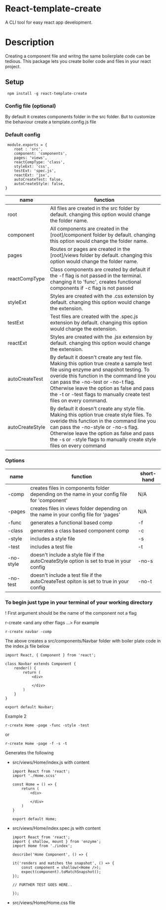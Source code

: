 # React-template-create
A CLI tool for easy react app development.

# Description
Creating a component file and writng the same boilerplate code can be tedious. This package lets you create boiler code and files in your react project.

## Setup 
```
 npm install -g react-template-create
```

### Config file (optional)
By default it creates components folder in the src folder. But to customize  the behaviour create a template.config.js file

### Default config
```
 module.exports = {
    root : 'src',
    component: 'components',
    pages: 'views',
    reactCompType: 'class',
    styleExt: 'css',
    testExt: 'spec.js',
    reactExt: 'jsx',
    autoCreateTest: false,
    autoCreateStyle: false,
}
```
name | function 
----- | ----- 
root | All files are created in the src folder by default. changing this option would change the folder name.
component | All components are created in the [root]/component folder by default. changing this option would change the folder name. 
pages | Routes or pages are created in the [root]/views folder by default. changing this option would change the folder name.
reactCompType | Class components are created by default if the -f flag is not passed in the terminal. changing it to 'func', creates functional components if -c flag is not passed
styleExt | Styles are created with the .css extension by default. changing this option would change the extension.
testExt | Test files are created with the .spec.js extension by default. changing this option would change the extension.
reactExt | Styles are created with the .jsx extension by default. changing this option would change the extension.
autoCreateTest | By default it doesn't create any test file. Making this option true create a sample test file using enzyme and snapshot testing. To overide this function in the command line you can pass the -no-test or -no-t flag. Otherwise leave the option as false and pass the -t or -test flags to manually create test files on every command.
autoCreateStyle | By default it doesn't create any style file. Making this option true create style files. To overide this function in the command line you can pass the -no-style or -no-s flag. Otherwise leave the option as false and pass the -s or -style flags to manually create style files on every command 


### Options
name | function | short-hand
----- | ----- |------
-comp |creates files in components folder depending on the name in your config file for 'component'| N/A
-pages | creates files in views folder depending on the name in your config file for 'pages' | N/A
-func | generates a functional based comp | -f
-class | generates a class based component comp | -c
-style | includes a style file | -s
-test | includes a test file | -t
-no-style | doesn't include a style file if the autoCreateStyle option is set to true in your config | -no-s
-no-test | doesn't include a test file if the autoCreateTest opiton is set to true in your config | -no-t


### To begin just type in your terminal of your working directory
! First argument should be the name of the component not a flag

r-create <name> <type> <and any other flags ...>
For example
```
r-create navbar -comp
```
The above creates a src/components/Navbar folder with boiler plate code in the index.js file below
```
import React, { Component } from 'react';

class Navbar extends Component {
    render() {
        return (
            <div>
                
            </div>
        )
    }
}

export default Navbar;
```

Example 2
```
r-create Home -page -func -style -test
```
or 
```
r-create Home -page -f -s -t
```

Generates the following
- src/views/Home/index.js with content
    ```
    import React from 'react';
    import './Home.scss'

    const Home = () => {
        return (
            <div>
                
            </div>
        )
    }

    export default Home;
    ```

-   src/views/Home/index.spec.js with content
    ```
    import React from 'react';
    import { shallow, mount } from 'enzyme';
    import Home from './index';

    describe('Home Component', () => {
    
    it('renders and matches the snapshot', () => {
        const component = shallow(<Home />);
        expect(component).toMatchSnapshot();
    });
    
    // FURTHER TEST GOES HERE..
    
    });

    ```

-   src/views/Home/Home.css file

 
